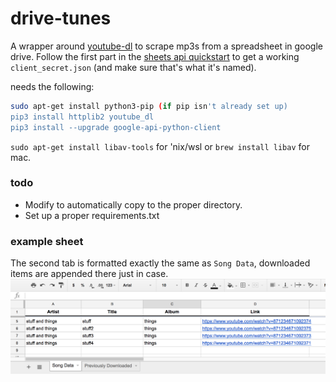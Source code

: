 # drive-tunes

A wrapper around [youtube-dl](https://github.com/rg3/youtube-dl) to scrape mp3s from a spreadsheet in google drive. Follow the first part in the [sheets api quickstart](https://developers.google.com/sheets/api/quickstart/python) to get a working `client_secret.json` (and make sure that's what it's named). 

needs the following:
```bash
sudo apt-get install python3-pip (if pip isn't already set up)
pip3 install httplib2 youtube_dl
pip3 install --upgrade google-api-python-client
```
`sudo apt-get install libav-tools` for 'nix/wsl or `brew install libav` for mac.

### todo
* Modify to automatically copy to the proper directory.
* Set up a proper requirements.txt

### example sheet
The second tab is formatted exactly the same as `Song Data`, downloaded items are appended there just in case.
![my sheet](example_sheet.png)
